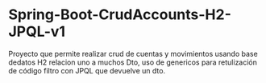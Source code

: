 # Spring-Boot-CrudAccounts-H2-JPQL-v1

Proyecto que permite realizar crud de cuentas y movimientos usando base dedatos H2 relacion uno a muchos Dto, uso de genericos para retulización de código filtro con JPQL que devuelve un dto.
